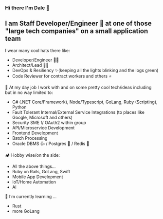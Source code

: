 ### Hi there I'm Dale 👋

## I am Staff Developer/Engineer 🧙 at one of those "large tech companies" on a small application team
I wear many cool hats there like:
- Developer/Engineer 👨‍💻
- Architect/Lead 👨‍🏫
- DevOps & Resiliency ✨(keeping all the lights blinking and the logs green)
- Code Reviewer for contract workers and others ⭐

🔨 At my day job I work with and on some pretty cool tech/ideas including but in no way limited to:
- C# (.NET Core/Framework), Node/Typescript, GoLang, Ruby (Scripting), Python
- Fault Tolerant Internal/External Service Integrations (to places like Google, Microsoft and others)
- Security SME f/ OAuth2 within group
- API/Microservice Development
- Frontend Development
- Batch Processing
- Oracle DBMS 👍 / Postgres 🤩 / Redis 🤩

🏕️ Hobby wise/on the side:
- All the above things...
- Ruby on Rails, GoLang, Swift
- Mobile App Development
- IoT/Home Automation
- AI

🌱 I’m currently learning ...
- Rust
- more GoLang
<!--
**greenygh0st/greenygh0st** is a ✨ _special_ ✨ repository because its `README.md` (this file) appears on your GitHub profile.

Here are some ideas to get you started:

- 🔭 I’m currently working on ...
- 🌱 I’m currently learning ...
- 👯 I’m looking to collaborate on ...
- 🤔 I’m looking for help with ...
- 📫 How to reach me: ...
- ⚡ Fun fact: ...
-->
